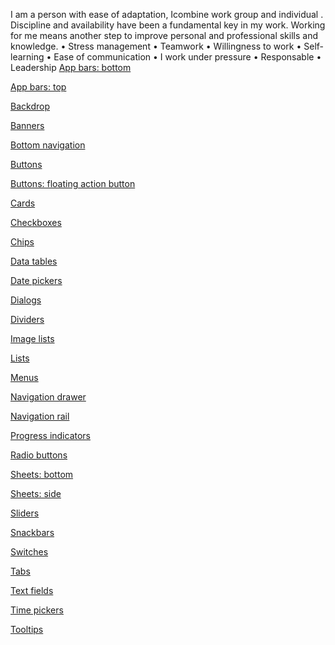 I am a person with ease of adaptation, Icombine work group and individual . Discipline and availability have been a fundamental key in my work. Working for me means another step to improve personal and professional skills and knowledge.
• Stress management
• Teamwork
• Willingness to work
• Self-learning
• Ease of communication
• I work under pressure
• Responsable
• Leadership
<a href="https://danielcerongrajales.github.io/App_bars_bottom"> App bars: bottom </a>

<a href="https://danielcerongrajales.github.io/App_bars_top"> App bars: top </a>

<a href="https://danielcerongrajales.github.io/Backdrop"> Backdrop </a>

<a href="https://danielcerongrajales.github.io/Banners"> Banners </a>

<a href="https://danielcerongrajales.github.io/Bottom_navigation"> Bottom navigation </a>

<a href="https://danielcerongrajales.github.io/Buttons"> Buttons </a>

<a href="https://danielcerongrajales.github.io/Buttons_floating_action_button"> Buttons: floating action button </a>

<a href="https://danielcerongrajales.github.io/Cards"> Cards </a>

<a href="https://danielcerongrajales.github.io/Checkboxes"> Checkboxes </a>

<a href="https://danielcerongrajales.github.io/Chips/"> Chips </a>

<a href="https://danielcerongrajales.github.io/Data_tables"> Data tables </a>

<a href="https://danielcerongrajales.github.io/Date_pickers"> Date pickers </a>

<a href="https://danielcerongrajales.github.io/Dialogs"> Dialogs </a>

<a href="https://danielcerongrajales.github.io/Dividers"> Dividers </a>

<a href="https://danielcerongrajales.github.io/Image_lists"> Image lists </a>

<a href="https://danielcerongrajales.github.io/Lists"> Lists </a>

<a href="https://danielcerongrajales.github.io/Menus"> Menus </a>

<a href="https://danielcerongrajales.github.io/Navigation_drawer"> Navigation drawer </a>

<a href="https://danielcerongrajales.github.io/Navigation_rail"> Navigation rail </a>

<a href="https://danielcerongrajales.github.io/Progress_indicators"> Progress indicators </a>

<a href="https://danielcerongrajales.github.io/Radio_buttons"> Radio buttons </a>

<a href="https://danielcerongrajales.github.io/Sheets_bottom"> Sheets: bottom </a>

<a href="https://danielcerongrajales.github.io/Sheets_side"> Sheets: side </a>

<a href="https://danielcerongrajales.github.io/Sliders"> Sliders </a>

<a href="https://danielcerongrajales.github.io/Snackbars"> Snackbars </a>

<a href="https://danielcerongrajales.github.io/Switches"> Switches </a>

<a href="https://danielcerongrajales.github.io/Tabs"> Tabs </a>

<a href="https://danielcerongrajales.github.io/Text_fields"> Text fields </a>

<a href="https://danielcerongrajales.github.io/Time_pickers"> Time pickers </a>

<a href="https://danielcerongrajales.github.io/Tooltips/"> Tooltips </a>
